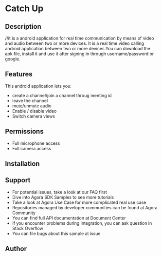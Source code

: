 # Catch Up

## Description

//it is a android application for real time communication by means of video and audio between two or more devices.
It is a real time video calling android application between two or more devices.You can download the apk file, install it and use it after signing in through username/password or google.

## Features

This android application lets you:

- create a channel/join a channel throug meeting id
- leave the channel
- mute/unmute audio
- Enable / disable video
- Switch camera views

## Permissions

- Full microphone access
- Full camera access

## Installation



## Support

- For potential issues, take a look at our FAQ first
- Dive into Agora SDK Samples to see more tutorials
- Take a look at Agora Use Case for more complicated real use case
- Repositories managed by developer communities can be found at Agora Community
- You can find full API documentation at Document Center
- If you encounter problems during integration, you can ask question in Stack Overflow
- You can file bugs about this sample at issue

## Author 

